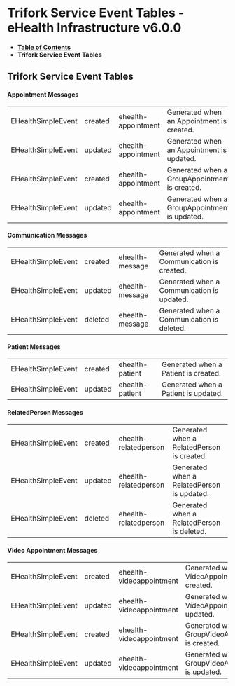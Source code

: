 # Trifork Service Event Tables - eHealth Infrastructure v6.0.0

* [**Table of Contents**](toc.md)
* **Trifork Service Event Tables**

## Trifork Service Event Tables

#### Appointment Messages

| | | | |
| :--- | :--- | :--- | :--- |
| EHealthSimpleEvent | created | ehealth-appointment | Generated when an Appointment is created. |
| EHealthSimpleEvent | updated | ehealth-appointment | Generated when an Appointment is updated. |
| EHealthSimpleEvent | created | ehealth-appointment | Generated when a GroupAppointment is created. |
| EHealthSimpleEvent | updated | ehealth-appointment | Generated when a GroupAppointment is updated. |

#### Communication Messages

| | | | |
| :--- | :--- | :--- | :--- |
| EHealthSimpleEvent | created | ehealth-message | Generated when a Communication is created. |
| EHealthSimpleEvent | updated | ehealth-message | Generated when a Communication is updated. |
| EHealthSimpleEvent | deleted | ehealth-message | Generated when a Communication is deleted. |

#### Patient Messages

| | | | |
| :--- | :--- | :--- | :--- |
| EHealthSimpleEvent | created | ehealth-patient | Generated when a Patient is created. |
| EHealthSimpleEvent | updated | ehealth-patient | Generated when a Patient is updated. |

#### RelatedPerson Messages

| | | | |
| :--- | :--- | :--- | :--- |
| EHealthSimpleEvent | created | ehealth-relatedperson | Generated when a RelatedPerson is created. |
| EHealthSimpleEvent | updated | ehealth-relatedperson | Generated when a RelatedPerson is updated. |
| EHealthSimpleEvent | deleted | ehealth-relatedperson | Generated when a RelatedPerson is deleted. |

#### Video Appointment Messages

| | | | |
| :--- | :--- | :--- | :--- |
| EHealthSimpleEvent | created | ehealth-videoappointment | Generated when a VideoAppointment is created. |
| EHealthSimpleEvent | updated | ehealth-videoappointment | Generated when a VideoAppointment is updated. |
| EHealthSimpleEvent | created | ehealth-videoappointment | Generated when a GroupVideoAppointment is created. |
| EHealthSimpleEvent | updated | ehealth-videoappointment | Generated when a GroupVideoAppointment is updated. |


